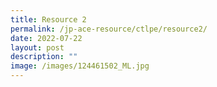 ```yaml
---
title: Resource 2
permalink: /jp-ace-resource/ctlpe/resource2/
date: 2022-07-22
layout: post
description: ""
image: /images/124461502_ML.jpg
---
```

